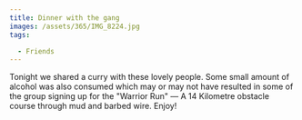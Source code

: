 ```yaml
---
title: Dinner with the gang
images: /assets/365/IMG_8224.jpg
tags:

  - Friends
---
```

Tonight we shared a curry with these lovely people. Some small amount of alcohol was also consumed which may or may not have resulted in some of the group signing up for the "Warrior Run" — A 14 Kilometre obstacle course through mud and barbed wire. Enjoy!
